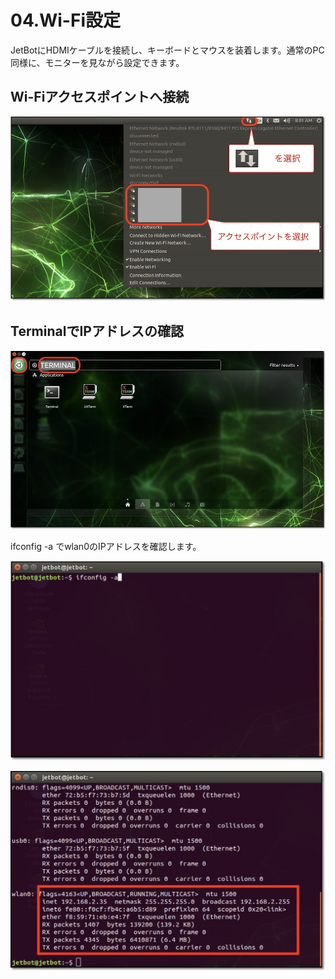 # 04.Wi-Fi設定

JetBotにHDMIケーブルを接続し、キーボードとマウスを装着します。通常のPC同様に、モニターを見ながら設定できます。

## Wi-Fiアクセスポイントへ接続

![](../img/wifi001.jpg)

## TerminalでIPアドレスの確認

![](../img/wifi002.jpg)

ifconfig -a でwlan0のIPアドレスを確認します。

![](../img/wifi003.jpg)

![](../img/wifi004.jpg)

